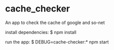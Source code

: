 # cache_checker
An app to check the cache of google and so-net

install dependencies:
  $ npm install

run the app:
  $ DEBUG=cache-checker:* npm start
